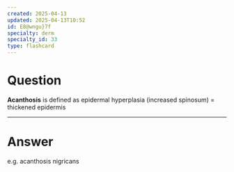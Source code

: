 ```yaml
---
created: 2025-04-13
updated: 2025-04-13T10:52
id: E8@wngu}7f
specialty: derm
specialty_id: 33
type: flashcard
---
```


# Question
**Acanthosis** is defined as epidermal hyperplasia (increased spinosum) = thickened epidermis

---

# Answer
e.g. acanthosis nigricans